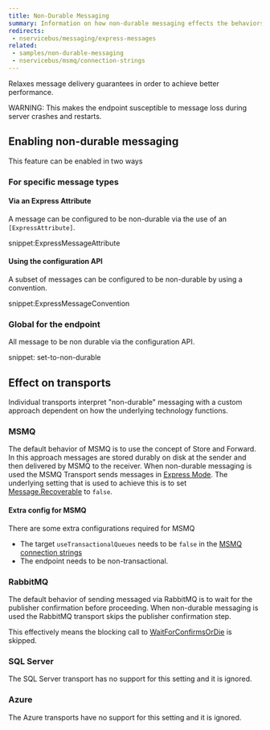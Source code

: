 ```yaml
---
title: Non-Durable Messaging
summary: Information on how non-durable messaging effects the behaviors of endpoints and message delivery.
redirects:
 - nservicebus/messaging/express-messages
related:
 - samples/non-durable-messaging
 - nservicebus/msmq/connection-strings
---
```


Relaxes message delivery guarantees in order to achieve better performance.

WARNING: This makes the endpoint susceptible to message loss during server crashes and restarts.


## Enabling non-durable messaging

This feature can be enabled in two ways


### For specific message types


#### Via an Express Attribute

A message can be configured to be non-durable via the use of an `[ExpressAttribute]`.

snippet:ExpressMessageAttribute


#### Using the configuration API

A subset of messages can be configured to be non-durable by using a convention.

snippet:ExpressMessageConvention


### Global for the endpoint

All message to be non durable via the configuration API.

snippet: set-to-non-durable


## Effect on transports

Individual transports interpret "non-durable" messaging with a custom approach dependent on how the underlying technology functions.


### MSMQ

The default behavior of MSMQ is to use the concept of Store and Forward. In this approach messages are stored durably on disk at the sender and then delivered by MSMQ to the receiver. When non-durable messaging is used the MSMQ Transport sends messages in [Express Mode](https://msdn.microsoft.com/en-us/library/ms704130).
The underlying setting that is used to achieve this is to set [Message.Recoverable](https://msdn.microsoft.com/en-us/library/system.messaging.message.recoverable) to `false`.


#### Extra config for MSMQ

There are some extra configurations required for MSMQ

 * The target `useTransactionalQueues` needs to be `false` in the [MSMQ connection strings](/nservicebus/msmq/connection-strings.md)
 * The endpoint needs to be non-transactional.


### RabbitMQ

The default behavior of sending messaged via RabbitMQ is to wait for the publisher confirmation before proceeding. When non-durable messaging is used the RabbitMQ transport skips the publisher confirmation step.

This effectively means the blocking call to [WaitForConfirmsOrDie](http://www.rabbitmq.com/javadoc/com/rabbitmq/client/Channel.html#waitForConfirmsOrDie%28long%29) is skipped.


### SQL Server

The SQL Server transport has no support for this setting and it is ignored.


### Azure

The Azure transports have no support for this setting and it is ignored.
